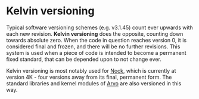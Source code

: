 # Kelvin versioning

Typical software versioning schemes (e.g. v3.1.45) count ever upwards with each new revision. **Kelvin versioning** does the opposite, counting down towards absolute zero. When the code in question reaches version 0, it is considered final and frozen, and there will be no further revisions. This system is used when a piece of code is intended to become a permanent fixed standard, that can be depended upon to not change ever.

Kelvin versioning is most notably used for [Nock](nock.md), which is currently at version 4K - four versions away from its final, permanent form. The standard libraries and kernel modules of [Arvo](arvo.md) are also versioned in this way.
